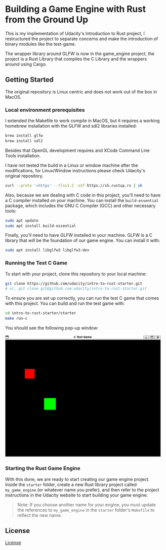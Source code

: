 # Building a Game Engine with Rust from the Ground Up

This is my implementation of Udacity's Introduction to Rust project, I restructured the project to separate concerns
and make the introduction of binary modules like the test-game.

The wrapper library around GLFW is now in the game_engine project, the project is a Rust Library that compiles 
the C Library and the wrappers around using Cargo. 

## Getting Started

The original repository is Linux centric and does not work out of the box in MacOS.


### Local environment prerequisites

I extended the Makefile to work compile in MacOS, but it requires a working homebrew installation with
the GLFW and sdl2 libraries installed:

```bash
brew install glfw
brew install sdl2
```

Besides that OpenGL development requires and XCode Command Line Tools installation.

I have not tested the build in a Linux or window machine after the modifications, 
for Linux/Window instructions please check Udacity's original repository.

```bash
curl --proto '=https' --tlsv1.2 -sSf https://sh.rustup.rs | sh
```

Also, because we are dealing with C code in this project, you'll need to have a C compiler installed on your machine. You can install the `build-essential` package, which includes the GNU C Compiler (GCC) and other necessary tools:

```bash
sudo apt update
sudo apt install build-essential
```

Finally, you'll need to have GLFW installed in your machine. GLFW is a C library that will be the foundation of our game engine. You can install it with:

```bash
sudo apt install libglfw3 libglfw3-dev
```

### Running the Test C Game

To start with your project, clone this repository to your local machine:

```bash
git clone https://github.com/udacity/intro-to-rust-starter.git
# or, git clone git@github.com:udacity/intro-to-rust-starter.git
```

To ensure you are set up correctly, you can run the test C game that comes with this project. You can build and run the test game with:

```bash
cd intro-to-rust-starter/starter
make run-c
```

You should see the following pop-up window:

![readme_image_assets/img.png](readme_image_assets/img.png)

### Starting the Rust Game Engine

With this done, we are ready to start creating our game engine project. Inside the `starter` folder, create a new Rust library project called `my_game_engine` (or whatever name you prefer), and then refer to the project instructions in the Udacity website to start building your game engine.

> Note: If you choose another name for your engine, you must update the references to `my_game_engine` in the `starter` folder's `Makefile` to reflect the new name.

## License

[License](LICENSE.txt)
